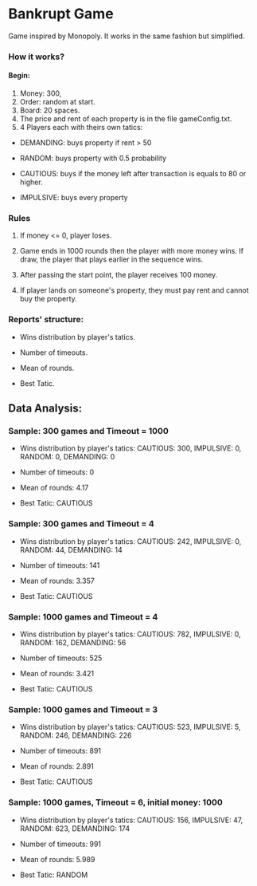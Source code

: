 # Bankrupt Game

Game inspired by Monopoly. 
It works in the same fashion but simplified. 

### How it works?

#### Begin:
1. Money: 300,
2. Order: random at start.
3. Board: 20 spaces.
4. The price and rent of each property is in the file gameConfig.txt.
5. 4 Players each with theirs own tatics:

* DEMANDING: buys property if rent > 50 

* RANDOM: buys property with 0.5 probability

* CAUTIOUS: buys if the money left after transaction is equals to 80 or higher.

* IMPULSIVE: buys every property


### Rules

1. If money <= 0, player loses. 

2. Game ends in 1000 rounds then the player with more money wins. If draw, the player that plays earlier in the sequence wins.

3. After passing the start point, the player receives 100 money.

4. If player lands on someone's property, they must pay rent and cannot buy the property.


### Reports' structure:

* Wins distribution by player's tatics.

* Number of timeouts.

* Mean of rounds.

* Best Tatic.

## Data Analysis:

### Sample: 300 games and Timeout = 1000

* Wins distribution by player's tatics: CAUTIOUS: 300, IMPULSIVE: 0, RANDOM: 0, DEMANDING: 0

* Number of timeouts: 0

* Mean of rounds: 4.17

* Best Tatic: CAUTIOUS


### Sample: 300 games and Timeout = 4

* Wins distribution by player's tatics: CAUTIOUS: 242, IMPULSIVE: 0, RANDOM: 44, DEMANDING: 14

* Number of timeouts: 141

* Mean of rounds: 3.357

* Best Tatic: CAUTIOUS

### Sample: 1000 games and Timeout = 4

* Wins distribution by player's tatics: CAUTIOUS: 782, IMPULSIVE: 0, RANDOM: 162, DEMANDING: 56

* Number of timeouts: 525

* Mean of rounds: 3.421

* Best Tatic: CAUTIOUS

### Sample: 1000 games and Timeout = 3

* Wins distribution by player's tatics: CAUTIOUS: 523, IMPULSIVE: 5, RANDOM: 246, DEMANDING: 226

* Number of timeouts: 891

* Mean of rounds: 2.891

* Best Tatic: CAUTIOUS

### Sample: 1000 games, Timeout = 6, initial money: 1000

* Wins distribution by player's tatics: CAUTIOUS: 156, IMPULSIVE: 47, RANDOM: 623, DEMANDING: 174

* Number of timeouts: 991

* Mean of rounds: 5.989

* Best Tatic: RANDOM
